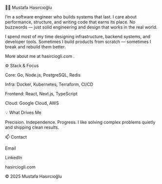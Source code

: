 👨‍💻 Mustafa Hasırcıoğlu

I’m a software engineer who builds systems that last.
I care about performance, structure, and writing code that earns its place.
No buzzwords — just solid engineering and design that works in the real world.

I spend most of my time designing infrastructure, backend systems, and developer tools.
Sometimes I build products from scratch — sometimes I break and rebuild them better.

More about me at hasirciogli.com
.

⚙️ Stack & Focus

Core: Go, Node.js, PostgreSQL, Redis

Infra: Docker, Kubernetes, Terraform, CI/CD

Frontend: React, Next.js, TypeScript

Cloud: Google Cloud, AWS

💡 What Drives Me

Precision. Independence. Progress.
I like solving complex problems quietly and shipping clean results.

📫 Contact

Email

LinkedIn

hasirciogli.com

© 2025 Mustafa Hasırcıoğlu
